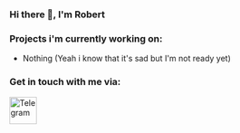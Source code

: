 ### Hi there 👋, I'm Robert

### Projects i'm currently working on:

- Nothing (Yeah i know that it's sad but I'm not ready yet)

### Get in touch with me via:

[<img alt="Telegram" width="48px" src="https://telegram.org/img/t_logo.png" />][telegram_link]

[telegram_link]: https://t.me/BriddaRobert
